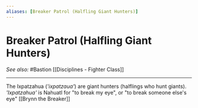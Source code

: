 ```yaml
---
aliases: [Breaker Patrol (Halfling Giant Hunters)]
---
```

# Breaker Patrol (Halfling Giant Hunters)
*See also:* #Bastion [[Disciplines - Fighter Class]]
___
The Ixpatzahua (*'ixpatzaua'*) are giant hunters (halflings who hunt giants).
*'Ixpatzahua'* is Nahuatl for "to break my eye", or "to break someone else's eye"
[[Brynn the Breaker]]